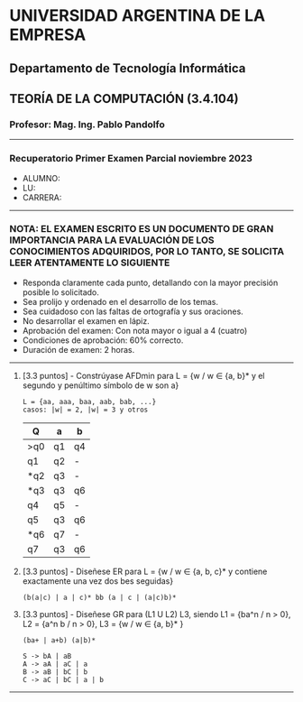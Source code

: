 # UNIVERSIDAD ARGENTINA DE LA EMPRESA

## Departamento de Tecnología Informática

## TEORÍA DE LA COMPUTACIÓN (3.4.104)

### Profesor: Mag. Ing. Pablo Pandolfo

---

### Recuperatorio Primer Examen Parcial noviembre 2023

* ALUMNO:  
* LU:
* CARRERA:

---

### NOTA: EL EXAMEN ESCRITO ES UN DOCUMENTO DE GRAN IMPORTANCIA PARA LA EVALUACIÓN DE LOS CONOCIMIENTOS ADQUIRIDOS, POR LO TANTO, SE SOLICITA LEER ATENTAMENTE LO SIGUIENTE

* Responda claramente cada punto, detallando con la mayor precisión posible lo solicitado.
* Sea prolijo y ordenado en el desarrollo de los temas.
* Sea cuidadoso con las faltas de ortografía y sus oraciones.
* No desarrollar el examen en lápiz.
* Aprobación del examen: Con nota mayor o igual a 4 (cuatro)
* Condiciones de aprobación: 60% correcto.
* Duración de examen: 2 horas.

---

1. [3.3 puntos] - Constrúyase AFDmin para L = {w / w ∈ {a, b}* y el segundo y penúltimo símbolo de w son a}

    ```plain
    L = {aa, aaa, baa, aab, bab, ...}
    casos: |w| = 2, |w| = 3 y otros
    ```

    | Q | a | b |
    | -- | -- | -- |
    | >q0| q1 | q4 |
    | q1 | q2 | - |
    | *q2| q3 | - |
    | *q3| q3 | q6 |
    | q4 | q5 | - |
    | q5 | q3 | q6 |
    | *q6| q7 | - |
    | q7 | q3 | q6 |

1. [3.3 puntos] - Diseñese ER para L = {w / w ∈ {a, b, c}* y contiene exactamente una vez dos bes seguidas}

    ```plain
    (b(a|c) | a | c)* bb (a | c | (a|c)b)*
    ```

1. [3.3 puntos] - Diseñese GR para (L1 U L2) L3, siendo L1 = {ba^n / n > 0}, L2 = {a^n b / n > 0}, L3 = {w / w ∈ {a, b}* }

    ```grammar
    (ba+ | a+b) (a|b)*

    S -> bA | aB
    A -> aA | aC | a
    B -> aB | bC | b
    C -> aC | bC | a | b
    ```

---

